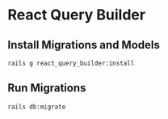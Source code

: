 # React Query Builder

## Install Migrations and Models
`rails g react_query_builder:install`

## Run Migrations
`rails db:migrate`